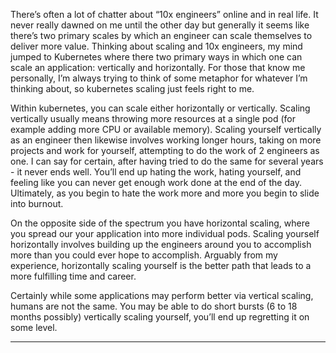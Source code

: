 There’s often a lot of chatter about “10x engineers” online and in real life. It
never really dawned on me until the other day but generally it seems like
there’s two primary scales by which an engineer can scale themselves to deliver
more value. Thinking about scaling and 10x engineers, my mind jumped to
Kubernetes where there two primary ways in which one can scale an application:
vertically and horizontally. For those that know me personally, I’m always
trying to think of some metaphor for whatever I’m thinking about, so kubernetes
scaling just feels right to me.

Within kubernetes, you can scale either horizontally or vertically. Scaling
vertically usually means throwing more resources at a single pod (for example
adding more CPU or available memory). Scaling yourself vertically as an engineer
then likewise involves working longer hours, taking on more projects and work
for yourself, attempting to do the work of 2 engineers as one. I can say for
certain, after having tried to do the same for several years - it never ends
well. You’ll end up hating the work, hating yourself, and feeling like you can
never get enough work done at the end of the day. Ultimately, as you begin to
hate the work more and more you begin to slide into burnout.

On the opposite side of the spectrum you have horizontal scaling, where you
spread our your application into more individual pods. Scaling yourself
horizontally involves building up the engineers around you to accomplish more
than you could ever hope to accomplish. Arguably from my experience,
horizontally scaling yourself is the better path that leads to a more fulfilling
time and career.

Certainly while some applications may perform better via vertical scaling,
humans are not the same. You may be able to do short bursts (6 to 18 months
possibly) vertically scaling yourself, you’ll end up regretting it on some
level.

---
